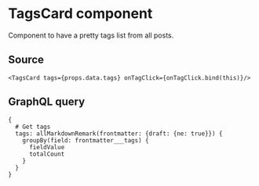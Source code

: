 # TagsCard component

Component to have a pretty tags list from all posts.

## Source
```
<TagsCard tags={props.data.tags} onTagClick={onTagClick.bind(this)}/>
```

## GraphQL query
```
{
  # Get tags
  tags: allMarkdownRemark(frontmatter: {draft: {ne: true}}) {
    groupBy(field: frontmatter___tags) {
      fieldValue
      totalCount
    }
  }
}
```